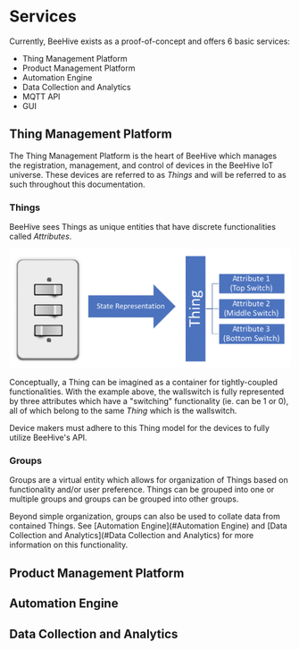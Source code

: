 # Services

Currently, BeeHive exists as a proof-of-concept and offers 6 basic services:

- Thing Management Platform
- Product Management Platform
- Automation Engine
- Data Collection and Analytics
- MQTT API
- GUI

## Thing Management Platform

The Thing Management Platform is the heart of BeeHive which manages the registration, management, and control of devices in the BeeHive IoT universe. These devices are referred to as *Things* and will be referred to as such throughout this documentation.

### Things

BeeHive sees Things as unique entities that have discrete functionalities called *Attributes*.

![](images/thing-representation.png)

Conceptually, a Thing can be imagined as a container for tightly-coupled functionalities. With the example above, the wallswitch is fully represented by three attributes which have a "switching" functionality (ie. can be 1 or 0), all of which belong to the same *Thing* which is the wallswitch. 

Device makers must adhere to this Thing model for the devices to fully utilize BeeHive's API. 

### Groups

Groups are a virtual entity which allows for organization of Things based on functionality and/or user preference. Things can be grouped into one or multiple groups and groups can be grouped into other groups.

Beyond simple organization, groups can also be used to collate data from contained Things. See [Automation Engine](#Automation Engine) and [Data Collection and Analytics](#Data Collection and Analytics) for more information on this functionality.

## Product Management Platform

## Automation Engine

## Data Collection and Analytics